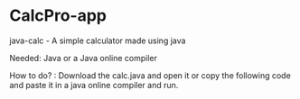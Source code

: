 # CalcPro-app
java-calc - A simple calculator made using java

Needed: 
Java or a Java online compiler

How to do? :
Download the calc.java and open it or copy the following code and paste it in a java online compiler and run.
